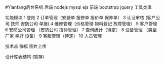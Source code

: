 #Yianfang后台系统
后端
nodejs  mysql ejs
前端
bootstrap jquery 工具类库

功能模块
1 登陆
2 订单管理（安装单 报修单 报价单 保养单）
3 认证审核 (客户公司 技师 安防公司 单据)
4 维修管理（价格管理 物料登记 故障管理）
5 客户管理
6 安防公司管理 （安防公司 技师管理）
7 查询统计（待定）
8 设备管理 （类型 厂家 幸好 设备）
9 客服管理（待定）
10 人员管理

技术点
弹框  图片上传

设计库表结构 (暂存)